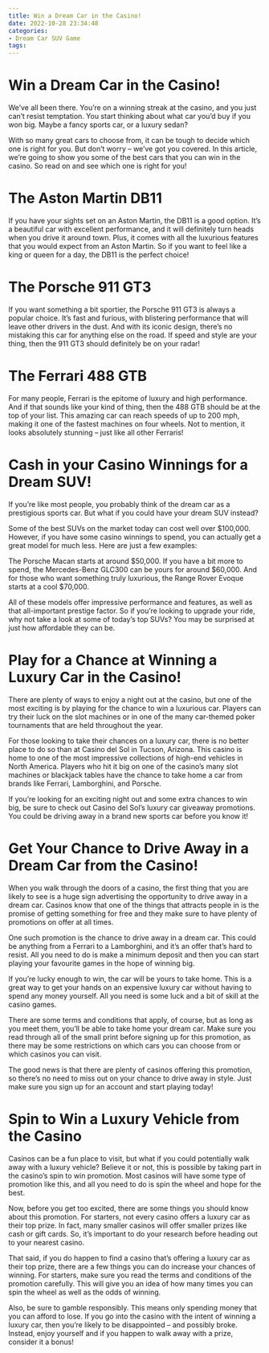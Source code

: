 ```yaml
---
title: Win a Dream Car in the Casino!
date: 2022-10-28 23:34:48
categories:
- Dream Car SUV Game
tags:
---
```



#  Win a Dream Car in the Casino!

We’ve all been there. You’re on a winning streak at the casino, and you just can’t resist temptation. You start thinking about what car you’d buy if you won big. Maybe a fancy sports car, or a luxury sedan?

With so many great cars to choose from, it can be tough to decide which one is right for you. But don’t worry – we’ve got you covered. In this article, we’re going to show you some of the best cars that you can win in the casino. So read on and see which one is right for you!

# The Aston Martin DB11

If you have your sights set on an Aston Martin, the DB11 is a good option. It’s a beautiful car with excellent performance, and it will definitely turn heads when you drive it around town. Plus, it comes with all the luxurious features that you would expect from an Aston Martin. So if you want to feel like a king or queen for a day, the DB11 is the perfect choice!

# The Porsche 911 GT3

If you want something a bit sportier, the Porsche 911 GT3 is always a popular choice. It’s fast and furious, with blistering performance that will leave other drivers in the dust. And with its iconic design, there’s no mistaking this car for anything else on the road. If speed and style are your thing, then the 911 GT3 should definitely be on your radar!

# The Ferrari 488 GTB

For many people, Ferrari is the epitome of luxury and high performance. And if that sounds like your kind of thing, then the 488 GTB should be at the top of your list. This amazing car can reach speeds of up to 200 mph, making it one of the fastest machines on four wheels. Not to mention, it looks absolutely stunning – just like all other Ferraris!

#  Cash in your Casino Winnings for a Dream SUV!

If you’re like most people, you probably think of the dream car as a prestigious sports car. But what if you could have your dream SUV instead?

Some of the best SUVs on the market today can cost well over $100,000. However, if you have some casino winnings to spend, you can actually get a great model for much less. Here are just a few examples:

The Porsche Macan starts at around $50,000. If you have a bit more to spend, the Mercedes-Benz GLC300 can be yours for around $60,000. And for those who want something truly luxurious, the Range Rover Evoque starts at a cool $70,000.

All of these models offer impressive performance and features, as well as that all-important prestige factor. So if you’re looking to upgrade your ride, why not take a look at some of today’s top SUVs? You may be surprised at just how affordable they can be.

#  Play for a Chance at Winning a Luxury Car in the Casino!

There are plenty of ways to enjoy a night out at the casino, but one of the most exciting is by playing for the chance to win a luxurious car. Players can try their luck on the slot machines or in one of the many car-themed poker tournaments that are held throughout the year.

For those looking to take their chances on a luxury car, there is no better place to do so than at Casino del Sol in Tucson, Arizona. This casino is home to one of the most impressive collections of high-end vehicles in North America. Players who hit it big on one of the casino’s many slot machines or blackjack tables have the chance to take home a car from brands like Ferrari, Lamborghini, and Porsche.

If you’re looking for an exciting night out and some extra chances to win big, be sure to check out Casino del Sol’s luxury car giveaway promotions. You could be driving away in a brand new sports car before you know it!

#  Get Your Chance to Drive Away in a Dream Car from the Casino!

When you walk through the doors of a casino, the first thing that you are likely to see is a huge sign advertising the opportunity to drive away in a dream car. Casinos know that one of the things that attracts people in is the promise of getting something for free and they make sure to have plenty of promotions on offer at all times.

One such promotion is the chance to drive away in a dream car. This could be anything from a Ferrari to a Lamborghini, and it’s an offer that’s hard to resist. All you need to do is make a minimum deposit and then you can start playing your favourite games in the hope of winning big.

If you’re lucky enough to win, the car will be yours to take home. This is a great way to get your hands on an expensive luxury car without having to spend any money yourself. All you need is some luck and a bit of skill at the casino games.

There are some terms and conditions that apply, of course, but as long as you meet them, you’ll be able to take home your dream car. Make sure you read through all of the small print before signing up for this promotion, as there may be some restrictions on which cars you can choose from or which casinos you can visit.

The good news is that there are plenty of casinos offering this promotion, so there’s no need to miss out on your chance to drive away in style. Just make sure you sign up for an account and start playing today!

#  Spin to Win a Luxury Vehicle from the Casino

Casinos can be a fun place to visit, but what if you could potentially walk away with a luxury vehicle? Believe it or not, this is possible by taking part in the casino’s spin to win promotion. Most casinos will have some type of promotion like this, and all you need to do is spin the wheel and hope for the best.

Now, before you get too excited, there are some things you should know about this promotion. For starters, not every casino offers a luxury car as their top prize. In fact, many smaller casinos will offer smaller prizes like cash or gift cards. So, it’s important to do your research before heading out to your nearest casino.

That said, if you do happen to find a casino that’s offering a luxury car as their top prize, there are a few things you can do increase your chances of winning. For starters, make sure you read the terms and conditions of the promotion carefully. This will give you an idea of how many times you can spin the wheel as well as the odds of winning.

Also, be sure to gamble responsibly. This means only spending money that you can afford to lose. If you go into the casino with the intent of winning a luxury car, then you’re likely to be disappointed – and possibly broke. Instead, enjoy yourself and if you happen to walk away with a prize, consider it a bonus!